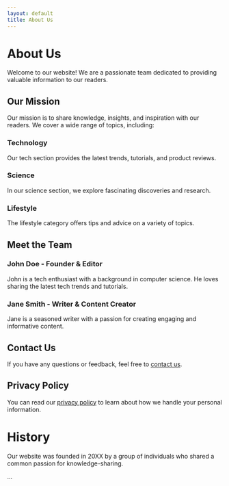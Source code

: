 ```yaml
---
layout: default
title: About Us
---
```


# About Us

Welcome to our website! We are a passionate team dedicated to providing valuable information to our readers.

## Our Mission

Our mission is to share knowledge, insights, and inspiration with our readers. We cover a wide range of topics, including:

### Technology

Our tech section provides the latest trends, tutorials, and product reviews.

### Science

In our science section, we explore fascinating discoveries and research.

### Lifestyle

The lifestyle category offers tips and advice on a variety of topics.

## Meet the Team

### John Doe - Founder & Editor

John is a tech enthusiast with a background in computer science. He loves sharing the latest tech trends and tutorials.

### Jane Smith - Writer & Content Creator

Jane is a seasoned writer with a passion for creating engaging and informative content.

## Contact Us

If you have any questions or feedback, feel free to [contact us](/contact).

## Privacy Policy

You can read our [privacy policy](/privacy) to learn about how we handle your personal information.

# History

Our website was founded in 20XX by a group of individuals who shared a common passion for knowledge-sharing.

...